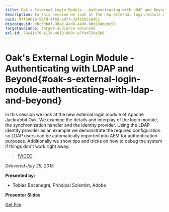```yaml
---
title: Oak's External Login Module - Authenticating with LDAP and Beyond
description: In this session we look at the new external login module of Apache Jackrabbit Oak. We examine the details and interplay of the login module, the synchronization handler and the identity provider. Using the LDAP identity provider as an example we demonstrate the required configuration so LDAP users can be automatically imported into AEM for authentication purposes. Additionally we show tips and tricks on how to debug the system if things don't work right away.
uuid: 97f60619-50fd-4f6d-ad77-3afb5951846c
discoiquuid: dbc3dbdf-3bae-4ad8-a4dd-0bd28abebc58
targetaudience: target-audience advanced
exl-id: 76c41470-e13d-4619-800c-a7fad759e5b8
---
```

# Oak's External Login Module - Authenticating with LDAP and Beyond{#oak-s-external-login-module-authenticating-with-ldap-and-beyond}

In this session we look at the new external login module of Apache Jackrabbit Oak. We examine the details and interplay of the login module, the synchronization handler and the identity provider. Using the LDAP identity provider as an example we demonstrate the required configuration so LDAP users can be automatically imported into AEM for authentication purposes. Additionally we show tips and tricks on how to debug the system if things don't work right away.

>[!VIDEO](https://video.tv.adobe.com/v/19382/?quality=9)

*Delivered July 29, 2015*

**Presented by:**

* Tobias Bocanegra, Principal Scientist, Adobe

**Presenter Slides**

[Get File](assets/oak-ldap-cqgems.pdf)
<!--
[Get back to the Overview](https://helpx.adobe.com/experience-manager/kt/eseminars/gems/aem-index.html)
-->
